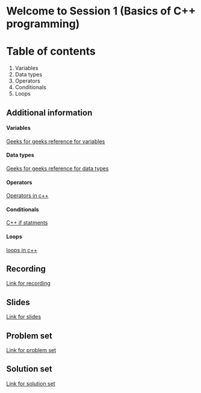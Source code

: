 # Welcome to Session 1 (Basics of C++ programming)

# Table of contents

 1. Variables
 2. Data types
 3. Operators
 4. Conditionals
 5. Loops


## Additional information

#### Variables
[Geeks for geeks reference for variables](https://www.geeksforgeeks.org/variables-in-c/)
#### Data types
[Geeks for geeks reference for data types](https://www.geeksforgeeks.org/c-data-types/)
#### Operators
[Operators in c++](https://www.tutorialspoint.com/cplusplus/cpp_operators.htm)
#### Conditionals
[C++ if statments](https://www.w3schools.com/cpp/cpp_conditions.asp)
#### Loops
[loops in c++](https://www.dotnettricks.com/learn/cpp/loop-statements-for-do-while-examples)

## Recording
[Link for recording](https://stackedit.io/app#)
## Slides
[Link for slides](https://docs.google.com/presentation/d/1viqAUg0yzKX6Gks-Nli_N8aXRPIQq22CStXhSvOkSx0/edit?usp=sharing)
## Problem set
[Link for problem set](https://docs.google.com/document/d/1m0bhe-PNuHzkqeuuhmSTIgKVVtBaB6SgoQdHJ-ZQtyI/edit?usp=sharing)
## Solution set
[Link for solution set](https://stackedit.io/app#)
